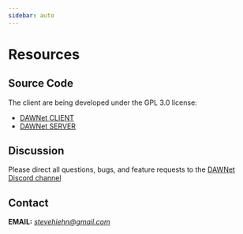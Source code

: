 ```yaml
---
sidebar: auto
---
```


# Resources

## Source Code

The client are being developed under the GPL 3.0 license:
* [DAWNet CLIENT](https://github.com/shiehn/dawnet_client)
* [DAWNet SERVER](https://github.com/shiehn/dawnet-server)

## Discussion

Please direct all questions, bugs, and feature requests to the
[DAWNet Discord channel](https://discord.com/channels/937399536253554708/1181816071397838879)

## Contact

**EMAIL:** *stevehiehn@gmail.com*